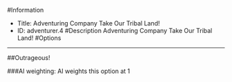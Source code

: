 #Information
 - Title: Adventuring Company Take Our Tribal Land!
 - ID: adventurer.4
#Description
Adventuring Company Take Our Tribal Land!
#Options

___
##Outrageous!

###AI weighting:
AI weights this option at 1

